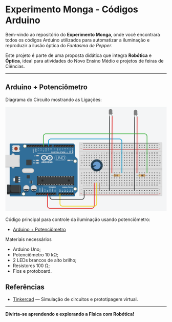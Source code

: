 # Experimento Monga - Códigos Arduino

Bem-vindo ao repositório do **Experimento Monga**, onde você encontrará todos os códigos Arduino utilizados para automatizar a iluminação e reproduzir a ilusão óptica do *Fantasma de Pepper*.  

Este projeto é parte de uma proposta didática que integra **Robótica** e **Óptica**, ideal para atividades do Novo Ensino Médio e projetos de feiras de Ciências.  

---

## Arduino + Potenciômetro

Diagrama do Circuito mostrando as Ligações:

![Circuito Mostrando as Ligações](PotArd.png)

Código principal para controle da iluminação usando potenciômetro:

  - [Arduino + Potenciômetro](Potenciometro.ino)
    
Materiais necessários

  - Arduino Uno;
  - Potenciômetro 10 kΩ;
  - 2 LEDs brancos de alto brilho;
  - Resistores 100 Ω;
  - Fios e protoboard.

## Referências

- [Tinkercad](https://www.tinkercad.com/dashboard) — Simulação de circuitos e prototipagem virtual.


---

**Divirta-se aprendendo e explorando a Física com Robótica!**
